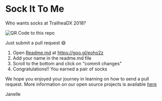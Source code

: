 # Sock It To Me

Who wants socks at TrailheaDX 2018?

![QR Code to this repo](https://goo.gl/eoho2z.qr)

Just submit a pull request :smile:
1. Open [Readme.md](https://github.com/salesforce/sock-it-to-me/edit/master/README.md) at https://goo.gl/eoho2z
2. Add your name in the readme.md file
3. Scroll to the bottom and click on "commit changes" 
4. Congratulations!! You earned a pair of socks


We hope you enjoyed your journey in learning on how to send a pull request. More information on our open source projects is available [here](https://salesforce.github.io/)

Janelle
